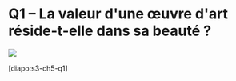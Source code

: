 # Q1 – La valeur d'une œuvre d'art réside-t-elle dans sa beauté ?

![](https://i.ibb.co/sCyHvL4/canon-sculpture.png)

[diapo:s3-ch5-q1]